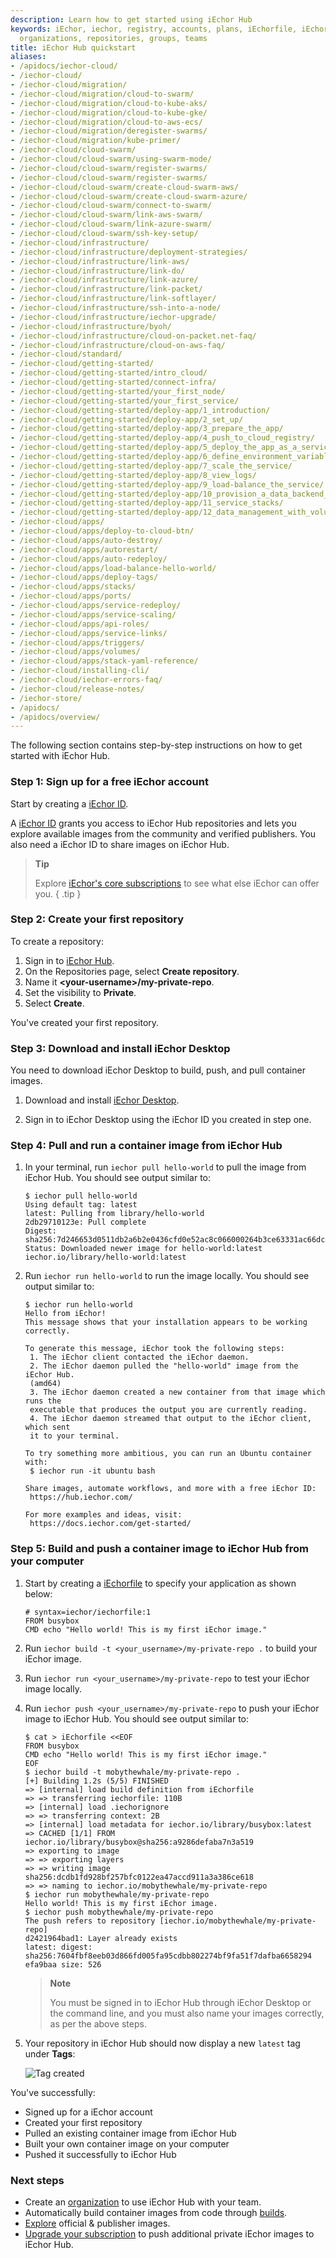```yaml
---
description: Learn how to get started using iEchor Hub
keywords: iEchor, iechor, registry, accounts, plans, iEchorfile, iEchor Hub, accounts,
  organizations, repositories, groups, teams
title: iEchor Hub quickstart
aliases:
- /apidocs/iechor-cloud/
- /iechor-cloud/
- /iechor-cloud/migration/
- /iechor-cloud/migration/cloud-to-swarm/
- /iechor-cloud/migration/cloud-to-kube-aks/
- /iechor-cloud/migration/cloud-to-kube-gke/
- /iechor-cloud/migration/cloud-to-aws-ecs/
- /iechor-cloud/migration/deregister-swarms/
- /iechor-cloud/migration/kube-primer/
- /iechor-cloud/cloud-swarm/
- /iechor-cloud/cloud-swarm/using-swarm-mode/
- /iechor-cloud/cloud-swarm/register-swarms/
- /iechor-cloud/cloud-swarm/register-swarms/
- /iechor-cloud/cloud-swarm/create-cloud-swarm-aws/
- /iechor-cloud/cloud-swarm/create-cloud-swarm-azure/
- /iechor-cloud/cloud-swarm/connect-to-swarm/
- /iechor-cloud/cloud-swarm/link-aws-swarm/
- /iechor-cloud/cloud-swarm/link-azure-swarm/
- /iechor-cloud/cloud-swarm/ssh-key-setup/
- /iechor-cloud/infrastructure/
- /iechor-cloud/infrastructure/deployment-strategies/
- /iechor-cloud/infrastructure/link-aws/
- /iechor-cloud/infrastructure/link-do/
- /iechor-cloud/infrastructure/link-azure/
- /iechor-cloud/infrastructure/link-packet/
- /iechor-cloud/infrastructure/link-softlayer/
- /iechor-cloud/infrastructure/ssh-into-a-node/
- /iechor-cloud/infrastructure/iechor-upgrade/
- /iechor-cloud/infrastructure/byoh/
- /iechor-cloud/infrastructure/cloud-on-packet.net-faq/
- /iechor-cloud/infrastructure/cloud-on-aws-faq/
- /iechor-cloud/standard/
- /iechor-cloud/getting-started/
- /iechor-cloud/getting-started/intro_cloud/
- /iechor-cloud/getting-started/connect-infra/
- /iechor-cloud/getting-started/your_first_node/
- /iechor-cloud/getting-started/your_first_service/
- /iechor-cloud/getting-started/deploy-app/1_introduction/
- /iechor-cloud/getting-started/deploy-app/2_set_up/
- /iechor-cloud/getting-started/deploy-app/3_prepare_the_app/
- /iechor-cloud/getting-started/deploy-app/4_push_to_cloud_registry/
- /iechor-cloud/getting-started/deploy-app/5_deploy_the_app_as_a_service/
- /iechor-cloud/getting-started/deploy-app/6_define_environment_variables/
- /iechor-cloud/getting-started/deploy-app/7_scale_the_service/
- /iechor-cloud/getting-started/deploy-app/8_view_logs/
- /iechor-cloud/getting-started/deploy-app/9_load-balance_the_service/
- /iechor-cloud/getting-started/deploy-app/10_provision_a_data_backend_for_your_service/
- /iechor-cloud/getting-started/deploy-app/11_service_stacks/
- /iechor-cloud/getting-started/deploy-app/12_data_management_with_volumes/
- /iechor-cloud/apps/
- /iechor-cloud/apps/deploy-to-cloud-btn/
- /iechor-cloud/apps/auto-destroy/
- /iechor-cloud/apps/autorestart/
- /iechor-cloud/apps/auto-redeploy/
- /iechor-cloud/apps/load-balance-hello-world/
- /iechor-cloud/apps/deploy-tags/
- /iechor-cloud/apps/stacks/
- /iechor-cloud/apps/ports/
- /iechor-cloud/apps/service-redeploy/
- /iechor-cloud/apps/service-scaling/
- /iechor-cloud/apps/api-roles/
- /iechor-cloud/apps/service-links/
- /iechor-cloud/apps/triggers/
- /iechor-cloud/apps/volumes/
- /iechor-cloud/apps/stack-yaml-reference/
- /iechor-cloud/installing-cli/
- /iechor-cloud/iechor-errors-faq/
- /iechor-cloud/release-notes/
- /iechor-store/
- /apidocs/
- /apidocs/overview/
---
```


The following section contains step-by-step instructions on how to get started with iEchor Hub.

### Step 1: Sign up for a free iEchor account

Start by creating a [iEchor ID](https://hub.iechor.com/signup).

A [iEchor ID](../iechor-id/_index.md) grants you access to iEchor Hub repositories and lets you explore available images from the community and verified publishers. You also need a iEchor ID to share images on iEchor Hub.

> **Tip**
>
> Explore [iEchor's core subscriptions](https://www.iechor.com/pricing/) to see what else iEchor can offer you. 
{ .tip }

### Step 2: Create your first repository

To create a repository:

1. Sign in to [iEchor Hub](https://hub.iechor.com).
2. On the Repositories page, select **Create repository**.
3. Name it **&lt;your-username&gt;/my-private-repo**.
4. Set the visibility to **Private**.
5. Select **Create**.

You've created your first repository.

### Step 3: Download and install iEchor Desktop

You need to download iEchor Desktop to build, push, and pull container images.

1. Download and install [iEchor Desktop](../desktop/index.md).

2. Sign in to iEchor Desktop using the iEchor ID you created in step one.

### Step 4: Pull and run a container image from iEchor Hub

1. In your terminal, run `iechor pull hello-world` to pull the image from iEchor Hub. You should see output similar to:

   ```console
   $ iechor pull hello-world
   Using default tag: latest
   latest: Pulling from library/hello-world
   2db29710123e: Pull complete
   Digest:   sha256:7d246653d0511db2a6b2e0436cfd0e52ac8c066000264b3ce63331ac66dca625
   Status: Downloaded newer image for hello-world:latest
   iechor.io/library/hello-world:latest
   ```

2. Run `iechor run hello-world` to run the image locally. You should see output similar to:

    ```console
    $ iechor run hello-world
    Hello from iEchor!
    This message shows that your installation appears to be working correctly.

    To generate this message, iEchor took the following steps:
     1. The iEchor client contacted the iEchor daemon.
     2. The iEchor daemon pulled the "hello-world" image from the iEchor Hub.
     (amd64)
     3. The iEchor daemon created a new container from that image which runs the
     executable that produces the output you are currently reading.
     4. The iEchor daemon streamed that output to the iEchor client, which sent
     it to your terminal.

    To try something more ambitious, you can run an Ubuntu container with:
     $ iechor run -it ubuntu bash

    Share images, automate workflows, and more with a free iEchor ID:
     https://hub.iechor.com/

    For more examples and ideas, visit:
     https://docs.iechor.com/get-started/
    ```

### Step 5: Build and push a container image to iEchor Hub from your computer

1. Start by creating a [iEchorfile](../reference/iechorfile.md) to specify your application as shown below:

   ```iechorfile
   # syntax=iechor/iechorfile:1
   FROM busybox
   CMD echo "Hello world! This is my first iEchor image."
   ```

2. Run `iechor build -t <your_username>/my-private-repo .` to build your iEchor
   image.

3. Run `iechor run <your_username>/my-private-repo` to test your
iEchor image locally.

4. Run `iechor push <your_username>/my-private-repo` to push your iEchor image to iEchor Hub. You should see output similar to:

   ```console
   $ cat > iEchorfile <<EOF
   FROM busybox
   CMD echo "Hello world! This is my first iEchor image."
   EOF
   $ iechor build -t mobythewhale/my-private-repo .
   [+] Building 1.2s (5/5) FINISHED
   => [internal] load build definition from iEchorfile
   => => transferring iechorfile: 110B
   => [internal] load .iechorignore
   => => transferring context: 2B
   => [internal] load metadata for iechor.io/library/busybox:latest
   => CACHED [1/1] FROM iechor.io/library/busybox@sha256:a9286defaba7n3a519
   => exporting to image
   => => exporting layers
   => => writing image sha256:dcdb1fd928bf257bfc0122ea47accd911a3a386ce618
   => => naming to iechor.io/mobythewhale/my-private-repo
   $ iechor run mobythewhale/my-private-repo
   Hello world! This is my first iEchor image.
   $ iechor push mobythewhale/my-private-repo
   The push refers to repository [iechor.io/mobythewhale/my-private-repo]
   d2421964bad1: Layer already exists
   latest: digest: sha256:7604fbf8eeb03d866fd005fa95cdbb802274bf9fa51f7dafba6658294
   efa9baa size: 526
   ```

    >**Note**
    >
    > You must be signed in to iEchor Hub through iEchor Desktop or the command line, and you must also name your images correctly, as per the above steps.

5. Your repository in iEchor Hub should now display a new `latest` tag under **Tags**:

    ![Tag created](images/index-tag.webp)

You've successfully:

- Signed up for a iEchor account
- Created your first repository
- Pulled an existing container image from iEchor Hub
- Built your own container image on your computer
- Pushed it successfully to iEchor Hub

### Next steps

- Create an [organization](orgs.md) to use iEchor Hub with your team.
- Automatically build container images from code through [builds](builds/index.md).
- [Explore](https://hub.iechor.com/explore) official & publisher images.
- [Upgrade your subscription](https://www.iechor.com/pricing) to push additional private iEchor images to
iEchor Hub.
